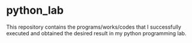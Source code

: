 # python_lab
This repository contains the programs/works/codes that I successfully executed and obtained the desired result in my python programming lab.
